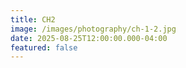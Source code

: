 ```yaml
---
title: CH2
image: /images/photography/ch-1-2.jpg
date: 2025-08-25T12:00:00.000-04:00
featured: false
---
```

